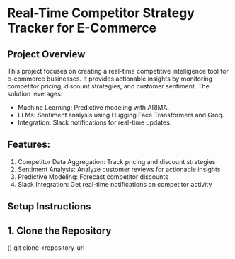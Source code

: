 
# Real-Time Competitor Strategy Tracker for E-Commerce
##  Project Overview
This project focuses on creating a real-time competitive intelligence tool for e-commerce businesses. It provides actionable insights by monitoring competitor pricing, discount strategies, and customer sentiment. The solution leverages:
* Machine Learning: Predictive modeling with ARIMA.
* LLMs: Sentiment analysis using Hugging Face Transformers and Groq.
* Integration: Slack notifications for real-time updates.
## Features:
1. Competitor Data Aggregation: Track pricing and discount strategies
2. Sentiment Analysis: Analyze customer reviews for actionable insights
3. Predictive Modeling: Forecast competitor discounts
4. Slack Integration: Get real-time notifications on competitor activity
## Setup Instructions
## 1. Clone the Repository
() git clone <repository-url



